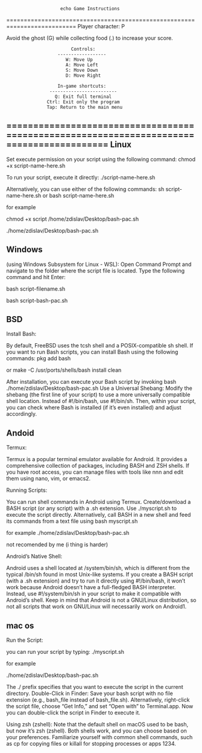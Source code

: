                         echo Game Instructions
 ==========================================================================
                         Player character: P

  Avoid the ghost (G) while collecting food (.) to increase your score.
 
                            Controls:
                       ------------------
                          W: Move Up
                          A: Move Left
                          S: Move Down
                          D: Move Right

                       In-game shortcuts:
                    -------------------------
                      Q: Exit full terminal
                   Ctrl: Exit only the program
                   Tap: Return to the main menu
=========================================================================================
Linux
-------
                   
Set execute permission on your script using the following command:
chmod +x script-name-here.sh

To run your script, execute it directly:
./script-name-here.sh

Alternatively, you can use either of the following commands:
sh script-name-here.sh
or
bash script-name-here.sh

for example

chmod +x script /home/zdislav/Desktop/bash-pac.sh

./home/zdislav/Desktop/bash-pac.sh




Windows 
--------

(using Windows Subsystem for Linux - WSL):
Open Command Prompt and navigate to the folder where the script file is located.
Type the following command and hit Enter:

bash script-filename.sh
 
bash script-bash-pac.sh




BSD
----
Install Bash:

By default, FreeBSD uses the tcsh shell and a POSIX-compatible sh shell.
If you want to run Bash scripts, you can install Bash using the following commands:
pkg add bash

or
make -C /usr/ports/shells/bash install clean

After installation, you can execute your Bash script by invoking bash ./home/zdislav/Desktop/bash-pac.sh
Use a Universal Shebang:
Modify the shebang (the first line of your script) to use a more universally compatible shell location.
Instead of #!/bin/bash, use #!/bin/sh.
Then, within your script, you can check where Bash is installed (if it’s even installed) and adjust accordingly.




Andoid
-------
Termux:

Termux is a popular terminal emulator available for Android.
It provides a comprehensive collection of packages, including BASH and ZSH shells.
If you have root access, you can manage files with tools like nnn and edit them using nano, vim, or emacs2.

Running Scripts:

You can run shell commands in Android using Termux.
Create/download a BASH script (or any script) with a .sh extension.
Use ./myscript.sh to execute the script directly.
Alternatively, call BASH in a new shell and feed its commands from a text file using bash myscript.sh

for example ./home/zdislav/Desktop/bash-pac.sh

not recomended by me (i thing is harder)

Android’s Native Shell:

Android uses a shell located at /system/bin/sh, which is different from the typical /bin/sh found in most Unix-like systems.
If you create a BASH script (with a .sh extension) and try to run it directly using #!/bin/bash, it won’t work because Android doesn’t have a full-fledged BASH interpreter.
Instead, use #!/system/bin/sh in your script to make it compatible with Android’s shell.
Keep in mind that Android is not a GNU/Linux distribution, so not all scripts that work on GNU/Linux will necessarily work on Android1.




mac os
------
Run the Script: 

you can run your script by typing:
./myscript.sh

for example 

./home/zdislav/Desktop/bash-pac.sh

The ./ prefix specifies that you want to execute the script in the current directory.
Double-Click in Finder:
Save your bash script with no file extension (e.g., bash_file instead of bash_file.sh).
Alternatively, right-click the script file, choose “Get Info,” and set “Open with” to Terminal.app.
Now you can double-click the script in Finder to execute it.

Using zsh (zshell):
Note that the default shell on macOS used to be bash, but now it’s zsh (zshell).
Both shells work, and you can choose based on your preferences.
Familiarize yourself with common shell commands, such as cp for copying files or killall for stopping processes or apps 1234.


                   
